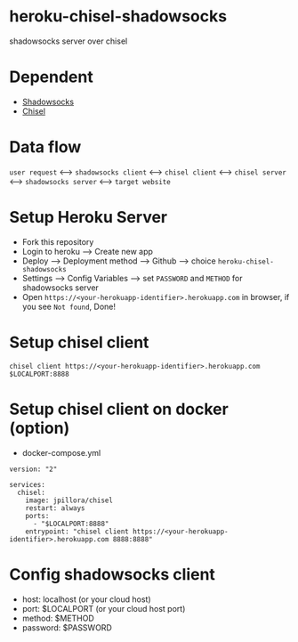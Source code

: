 # heroku-chisel-shadowsocks

shadowsocks server over chisel

# Dependent

* [Shadowsocks](https://github.com/shadowsocks/shadowsocks/tree/master)
* [Chisel](https://github.com/jpillora/chisel)

# Data flow

`user request` <--> `shadowsocks client` <--> `chisel client` <--> `chisel server` <--> `shadowsocks server` <--> `target website`

# Setup Heroku Server

* Fork this repository
* Login to heroku --> Create new app
* Deploy --> Deployment method --> Github --> choice `heroku-chisel-shadowsocks `
* Settings --> Config Variables --> set `PASSWORD` and `METHOD` for shadowsocks server
* Open `https://<your-herokuapp-identifier>.herokuapp.com` in browser, if you see `Not found`, Done!

# Setup chisel client

```shell
chisel client https://<your-herokuapp-identifier>.herokuapp.com $LOCALPORT:8888
```

# Setup chisel client on docker (option)

* docker-compose.yml

```
version: "2"

services:
  chisel:
    image: jpillora/chisel
    restart: always
    ports:
      - "$LOCALPORT:8888"
    entrypoint: "chisel client https://<your-herokuapp-identifier>.herokuapp.com 8888:8888"
```

# Config shadowsocks client

* host: localhost (or your cloud host)
* port: $LOCALPORT (or your cloud host port)
* method: $METHOD
* password: $PASSWORD
